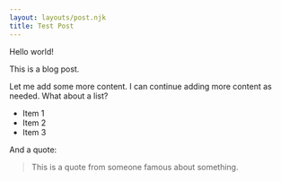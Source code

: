 ```yaml
---
layout: layouts/post.njk
title: Test Post
---
```


Hello world!

This is a blog post.

Let me add some more content. I can continue adding more content as needed. What about a list?

- Item 1
- Item 2
- Item 3

And a quote:

> This is a quote from someone famous about something.
